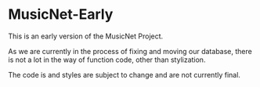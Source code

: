 MusicNet-Early
==============
This is an early version of the MusicNet Project. 

As we are currently in the process of fixing and moving our database, there is not a lot in the way of function code,
other than stylization. 

The code is and styles are subject to change and are not currently final. 
